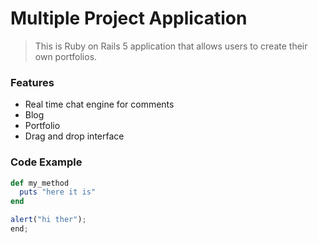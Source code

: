 # Multiple Project Application

> This is Ruby on Rails 5 application that allows users to create their own portfolios.

### Features

- Real time chat engine for comments
- Blog
- Portfolio
- Drag and drop interface

### Code Example

```ruby
def my_method
  puts "here it is"
end
```

```javascript
alert("hi ther");
end;
```
